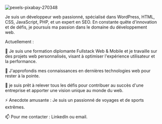 ![pexels-pixabay-270348](https://github.com/Chris79240/Chris79240/assets/145125213/c102f4d7-89e1-40be-895d-d7b75532e185)

Je suis un développeur web passionné, spécialisé dans WordPress, HTML, CSS, JavaScript, PHP, et un expert en SEO. En constante quête d'innovation et de défis, je poursuis ma passion dans le domaine du développement web.


Actuellement :

🔭 Je suis une formation diplomante Fullstack Web & Mobile et je travaille sur des projets web personnalisés, visant à optimiser l'expérience utilisateur et la performance.

🌱 J'approfondis mes connaissances en dernières technologies web pour rester à la pointe.

🌴 je suis prêt à relever tous les défis pour contribuer au succès d'une entreprise et apporter une vision unique au monde du web.

⚡ Anecdote amusante : Je suis un passionné de voyages et de sports extrêmes.

📫 Pour me contacter : LinkedIn ou email.
